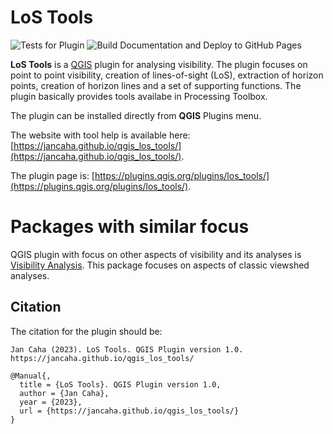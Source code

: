 # LoS Tools

![Tests for Plugin](https://github.com/JanCaha/qgis_los_tools/workflows/Tests%20for%20Plugin/badge.svg)
![Build Documentation and Deploy to GitHub Pages](https://github.com/JanCaha/qgis_los_tools/workflows/Build%20Documentation%20and%20Deploy%20to%20GitHub%20Pages/badge.svg)

**LoS Tools** is a [QGIS](https://qgis.org/en/site/) plugin for analysing visibility. The plugin focuses on point to point visibility, creation of lines-of-sight (LoS), extraction of horizon points, creation of horizon lines and a set of supporting functions. The plugin basically provides tools availabe in Processing Toolbox.

The plugin can be installed directly from **QGIS** Plugins menu.

The website with tool help is available here: [https://jancaha.github.io/qgis_los_tools/](https://jancaha.github.io/qgis_los_tools/).

The plugin page is: [https://plugins.qgis.org/plugins/los_tools/](https://plugins.qgis.org/plugins/los_tools/).

# Packages with similar focus

QGIS plugin with focus on other aspects of visibility and its analyses is [Visibility Analysis](https://www.zoran-cuckovic.from.hr/QGIS-visibility-analysis/). This package focuses on aspects of classic viewshed analyses.

## Citation

The citation for the plugin should be:

```
Jan Caha (2023). LoS Tools. QGIS Plugin version 1.0. https://jancaha.github.io/qgis_los_tools/
```

```
@Manual{,
  title = {LoS Tools}. QGIS Plugin version 1.0,
  author = {Jan Caha},
  year = {2023},
  url = {https://jancaha.github.io/qgis_los_tools/}
}
```
